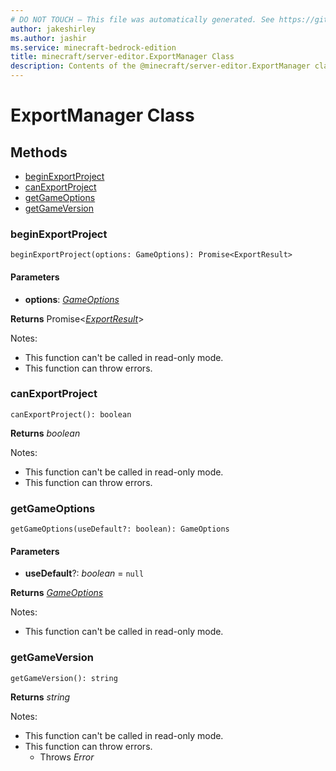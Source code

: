 ```yaml
---
# DO NOT TOUCH — This file was automatically generated. See https://github.com/mojang/minecraftapidocsgenerator to modify descriptions, examples, etc.
author: jakeshirley
ms.author: jashir
ms.service: minecraft-bedrock-edition
title: minecraft/server-editor.ExportManager Class
description: Contents of the @minecraft/server-editor.ExportManager class.
---
```

# ExportManager Class

## Methods
- [beginExportProject](#beginexportproject)
- [canExportProject](#canexportproject)
- [getGameOptions](#getgameoptions)
- [getGameVersion](#getgameversion)

### **beginExportProject**
`
beginExportProject(options: GameOptions): Promise<ExportResult>
`

#### **Parameters**
- **options**: [*GameOptions*](GameOptions.md)

**Returns** Promise&lt;[*ExportResult*](ExportResult.md)&gt;
  
Notes:
- This function can't be called in read-only mode.
- This function can throw errors.

### **canExportProject**
`
canExportProject(): boolean
`

**Returns** *boolean*
  
Notes:
- This function can't be called in read-only mode.
- This function can throw errors.

### **getGameOptions**
`
getGameOptions(useDefault?: boolean): GameOptions
`

#### **Parameters**
- **useDefault**?: *boolean* = `null`

**Returns** [*GameOptions*](GameOptions.md)
  
Notes:
- This function can't be called in read-only mode.

### **getGameVersion**
`
getGameVersion(): string
`

**Returns** *string*
  
Notes:
- This function can't be called in read-only mode.
- This function can throw errors.
  - Throws *Error*
